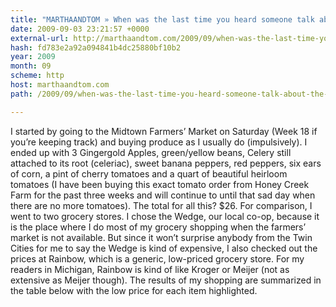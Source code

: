 ```yaml
---
title: "MARTHAANDTOM » When was the last time you heard someone talk about the great bargain they found at a farmer’s market?"
date: 2009-09-03 23:21:57 +0000
external-url: http://marthaandtom.com/2009/09/when-was-the-last-time-you-heard-someone-talk-about-the-great-bargain-they-found-at-a-farmers-market/#
hash: fd783e2a92a094841b4dc25880bf10b2
year: 2009
month: 09
scheme: http
host: marthaandtom.com
path: /2009/09/when-was-the-last-time-you-heard-someone-talk-about-the-great-bargain-they-found-at-a-farmers-market/

---
```


I started by going to the Midtown Farmers’ Market on Saturday (Week 18 if you’re keeping track) and buying produce as I usually do (impulsively). I ended up with 3 Gingergold Apples, green/yellow beans, Celery still attached to its root (celeriac), sweet banana peppers, red peppers, six ears of corn, a pint of cherry tomatoes and a quart of beautiful heirloom tomatoes (I have been buying this exact tomato order from Honey Creek Farm for the past three weeks and will continue to until that sad day when there are no more tomatoes). The total for all this? $26.
For comparison, I went to two grocery stores. I chose the Wedge, our local co-op, because it is the place where I do most of my grocery shopping when the farmers’ market is not available. But since it won’t surprise anybody from the Twin Cities for me to say the Wedge is kind of expensive, I also checked out the prices at Rainbow, which is a generic, low-priced grocery store. For my readers in Michigan, Rainbow is kind of like Kroger or Meijer (not as extensive as Meijer though). The results of my shopping are summarized in the table below with the low price for each item highlighted.

